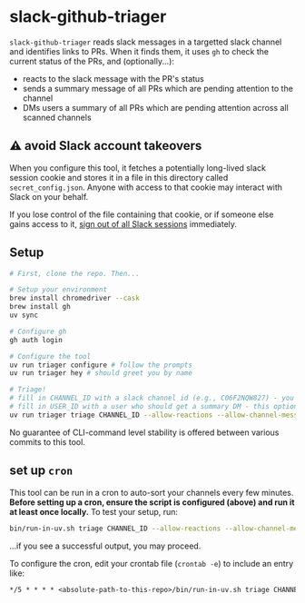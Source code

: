 # slack-github-triager

`slack-github-triager` reads slack messages in a targetted slack channel and
identifies links to PRs. When it finds them, it uses `gh` to check the current
status of the PRs, and (optionally...):
* reacts to the slack message with the PR's status
* sends a summary message of all PRs which are pending attention to the channel
* DMs users a summary of all PRs which are pending attention across all scanned
channels

## ⚠️ avoid Slack account takeovers

When you configure this tool, it fetches a potentially long-lived slack session
cookie and stores it in a file in this directory called `secret_config.json`.
Anyone with access to that cookie may interact with Slack on your behalf.

If you lose control of the file containing that cookie, or if someone else gains
access to it, [sign out of all Slack sessions](https://slack.com/help/articles/214613347-Sign-out-of-Slack)
immediately.

## Setup
```sh
# First, clone the repo. Then...

# Setup your environment
brew install chromedriver --cask
brew install gh
uv sync

# Configure gh
gh auth login

# Configure the tool
uv run triager configure # follow the prompts
uv run triager hey # should greet you by name

# Triage!
# fill in CHANNEL_ID with a slack channel id (e.g., C06F2NQW827) - you may use multiple
# fill in USER_ID with a user who should get a summary DM - this option may be passed multiple times
uv run triager triage CHANNEL_ID --allow-reactions --allow-channel-messages --summary-dm-user-id USER_ID
```

No guarantee of CLI-command level stability is offered between various commits
to this tool.

## set up `cron`

This tool can be run in a cron to auto-sort your channels every few minutes.
**Before setting up a cron, ensure the script is configured (above) and run it
at least once locally.** To test your setup, run:

```sh
bin/run-in-uv.sh triage CHANNEL_ID --allow-reactions --allow-channel-messages --summary-dm-user-id USER_ID
```

...if you see a successful output, you may proceed.

To configure the cron, edit your crontab file (`crontab -e`) to include an entry
like:

```txt
*/5 * * * * <absolute-path-to-this-repo>/bin/run-in-uv.sh triage CHANNEL_ID --allow-reactions --allow-channel-messages --summary-dm-user-id USER_ID >>~/cron-stdout.log 2>>~/cron-stderr.log
```
